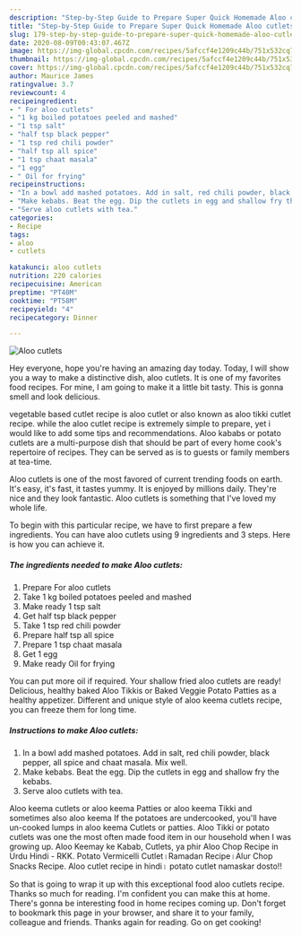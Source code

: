 ```yaml
---
description: "Step-by-Step Guide to Prepare Super Quick Homemade Aloo cutlets"
title: "Step-by-Step Guide to Prepare Super Quick Homemade Aloo cutlets"
slug: 179-step-by-step-guide-to-prepare-super-quick-homemade-aloo-cutlets
date: 2020-08-09T00:43:07.467Z
image: https://img-global.cpcdn.com/recipes/5afccf4e1209c44b/751x532cq70/aloo-cutlets-recipe-main-photo.jpg
thumbnail: https://img-global.cpcdn.com/recipes/5afccf4e1209c44b/751x532cq70/aloo-cutlets-recipe-main-photo.jpg
cover: https://img-global.cpcdn.com/recipes/5afccf4e1209c44b/751x532cq70/aloo-cutlets-recipe-main-photo.jpg
author: Maurice James
ratingvalue: 3.7
reviewcount: 4
recipeingredient:
- " For aloo cutlets"
- "1 kg boiled potatoes peeled and mashed"
- "1 tsp salt"
- "half tsp black pepper"
- "1 tsp red chili powder"
- "half tsp all spice"
- "1 tsp chaat masala"
- "1 egg"
- " Oil for frying"
recipeinstructions:
- "In a bowl add mashed potatoes. Add in salt, red chili powder, black pepper, all spice and chaat masala. Mix well."
- "Make kebabs. Beat the egg. Dip the cutlets in egg and shallow fry the kebabs."
- "Serve aloo cutlets with tea."
categories:
- Recipe
tags:
- aloo
- cutlets

katakunci: aloo cutlets 
nutrition: 220 calories
recipecuisine: American
preptime: "PT40M"
cooktime: "PT58M"
recipeyield: "4"
recipecategory: Dinner

---
```



![Aloo cutlets](https://img-global.cpcdn.com/recipes/5afccf4e1209c44b/751x532cq70/aloo-cutlets-recipe-main-photo.jpg)

Hey everyone, hope you're having an amazing day today. Today, I will show you a way to make a distinctive dish, aloo cutlets. It is one of my favorites food recipes. For mine, I am going to make it a little bit tasty. This is gonna smell and look delicious.

vegetable based cutlet recipe is aloo cutlet or also known as aloo tikki cutlet recipe. while the aloo cutlet recipe is extremely simple to prepare, yet i would like to add some tips and recommendations. Aloo kababs or potato cutlets are a multi-purpose dish that should be part of every home cook&#39;s repertoire of recipes. They can be served as is to guests or family members at tea-time.

Aloo cutlets is one of the most favored of current trending foods on earth. It's easy, it's fast, it tastes yummy. It is enjoyed by millions daily. They're nice and they look fantastic. Aloo cutlets is something that I've loved my whole life.


To begin with this particular recipe, we have to first prepare a few ingredients. You can have aloo cutlets using 9 ingredients and 3 steps. Here is how you can achieve it.

<!--inarticleads1-->

##### The ingredients needed to make Aloo cutlets:

1. Prepare  For aloo cutlets
1. Take 1 kg boiled potatoes peeled and mashed
1. Make ready 1 tsp salt
1. Get half tsp black pepper
1. Take 1 tsp red chili powder
1. Prepare half tsp all spice
1. Prepare 1 tsp chaat masala
1. Get 1 egg
1. Make ready  Oil for frying


You can put more oil if required. Your shallow fried aloo cutlets are ready! Delicious, healthy baked Aloo Tikkis or Baked Veggie Potato Patties as a healthy appetizer. Different and unique style of aloo keema cutlets recipe, you can freeze them for long time. 

<!--inarticleads2-->

##### Instructions to make Aloo cutlets:

1. In a bowl add mashed potatoes. Add in salt, red chili powder, black pepper, all spice and chaat masala. Mix well.
1. Make kebabs. Beat the egg. Dip the cutlets in egg and shallow fry the kebabs.
1. Serve aloo cutlets with tea.


Aloo keema cutlets or aloo keema Patties or aloo keema Tikki and sometimes also aloo keema If the potatoes are undercooked, you&#39;ll have un-cooked lumps in aloo keema Cutlets or patties. Aloo Tikki or potato cutlets was one the most often made food item in our household when I was growing up. Aloo Keemay ke Kabab, Cutlets, ya phir Aloo Chop Recipe in Urdu Hindi - RKK. Potato Vermicelli Cutlet।Ramadan Recipe।Alur Chop Snacks Recipe. Aloo cutlet recipe in hindi। potato cutlet namaskar dosto!! 

So that is going to wrap it up with this exceptional food aloo cutlets recipe. Thanks so much for reading. I'm confident you can make this at home. There's gonna be interesting food in home recipes coming up. Don't forget to bookmark this page in your browser, and share it to your family, colleague and friends. Thanks again for reading. Go on get cooking!

